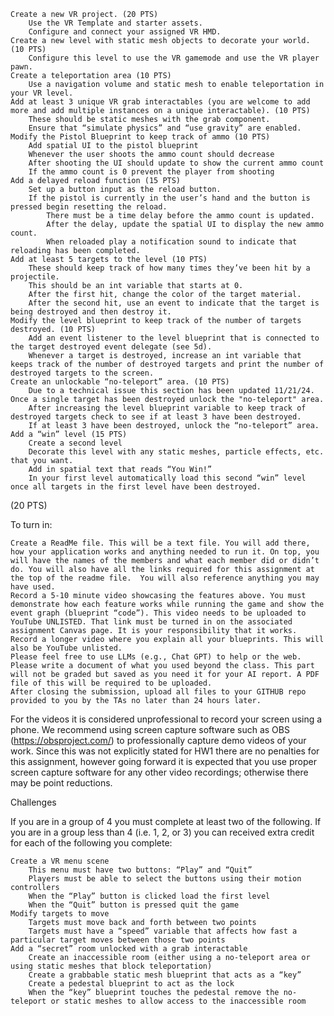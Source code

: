 
    Create a new VR project. (20 PTS)
        Use the VR Template and starter assets.
        Configure and connect your assigned VR HMD.
    Create a new level with static mesh objects to decorate your world. (10 PTS)
        Configure this level to use the VR gamemode and use the VR player pawn.
    Create a teleportation area (10 PTS)
        Use a navigation volume and static mesh to enable teleportation in your VR level.
    Add at least 3 unique VR grab interactables (you are welcome to add more and add multiple instances on a unique interactable). (10 PTS)
        These should be static meshes with the grab component.
        Ensure that “simulate physics” and “use gravity” are enabled.
    Modify the Pistol Blueprint to keep track of ammo (10 PTS)
        Add spatial UI to the pistol blueprint
        Whenever the user shoots the ammo count should decrease
        After shooting the UI should update to show the current ammo count
        If the ammo count is 0 prevent the player from shooting
    Add a delayed reload function (15 PTS)
        Set up a button input as the reload button.
        If the pistol is currently in the user’s hand and the button is pressed begin resetting the reload.
            There must be a time delay before the ammo count is updated.
            After the delay, update the spatial UI to display the new ammo count.
            When reloaded play a notification sound to indicate that reloading has been completed.
    Add at least 5 targets to the level (10 PTS)
        These should keep track of how many times they’ve been hit by a projectile.
        This should be an int variable that starts at 0.
        After the first hit, change the color of the target material.
        After the second hit, use an event to indicate that the target is being destroyed and then destroy it.
    Modify the level blueprint to keep track of the number of targets destroyed. (10 PTS)
        Add an event listener to the level blueprint that is connected to the target destroyed event delegate (see 5d).
        Whenever a target is destroyed, increase an int variable that keeps track of the number of destroyed targets and print the number of destroyed targets to the screen.
    Create an unlockable “no-teleport” area. (10 PTS)
        Due to a technical issue this section has been updated 11/21/24. Once a single target has been destroyed unlock the "no-teleport" area.
        After increasing the level blueprint variable to keep track of destroyed targets check to see if at least 3 have been destroyed.
        If at least 3 have been destroyed, unlock the “no-teleport” area.
    Add a “win” level (15 PTS)
        Create a second level
        Decorate this level with any static meshes, particle effects, etc. that you want.
        Add in spatial text that reads “You Win!”
        In your first level automatically load this second “win” level once all targets in the first level have been destroyed.

 

(20 PTS) 

To turn in:

    Create a ReadMe file. This will be a text file. You will add there, how your application works and anything needed to run it. On top, you will have the names of the members and what each member did or didn’t do. You will also have all the links required for this assignment at the top of the readme file.  You will also reference anything you may have used. 
    Record a 5-10 minute video showcasing the features above. You must demonstrate how each feature works while running the game and show the event graph (blueprint “code”). This video needs to be uploaded to YouTube UNLISTED. That link must be turned in on the associated assignment Canvas page. It is your responsibility that it works. 
    Record a longer video where you explain all your blueprints. This will also be YouTube unlisted. 
    Please feel free to use LLMs (e.g., Chat GPT) to help or the web. Please write a document of what you used beyond the class. This part will not be graded but saved as you need it for your AI report. A PDF file of this will be required to be uploaded. 
    After closing the submission, upload all files to your GITHUB repo provided to you by the TAs no later than 24 hours later.

For the videos it is considered unprofessional to record your screen using a phone. We recommend using screen capture software such as OBS (https://obsproject.com/) to professionally capture demo videos of your work. Since this was not explicitly stated for HW1 there are no penalties for this assignment, however going forward it is expected that you use proper screen capture software for any other video recordings; otherwise there may be point reductions.

Challenges

If you are in a group of 4 you must complete at least two of the following. If you are in a group less than 4 (i.e. 1, 2, or 3) you can received extra credit for each of the following you complete:

    Create a VR menu scene
        This menu must have two buttons: “Play” and “Quit”
        Players must be able to select the buttons using their motion controllers
        When the “Play” button is clicked load the first level
        When the “Quit” button is pressed quit the game
    Modify targets to move
        Targets must move back and forth between two points
        Targets must have a “speed” variable that affects how fast a particular target moves between those two points
    Add a “secret” room unlocked with a grab interactable
        Create an inaccessible room (either using a no-teleport area or using static meshes that block teleportation)
        Create a grabbable static mesh blueprint that acts as a “key”
        Create a pedestal blueprint to act as the lock
        When the “key” blueprint touches the pedestal remove the no-teleport or static meshes to allow access to the inaccessible room
